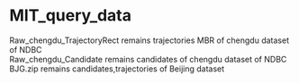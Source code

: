 # MIT_query_data
Raw_chengdu_TrajectoryRect remains trajectories MBR of chengdu dataset of NDBC   
Raw_chengdu_Candidate remains candidates of chengdu dataset of NDBC  
BJG.zip remains candidates,trajectories of Beijing dataset
